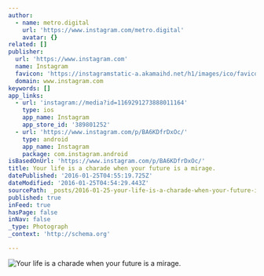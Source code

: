 ```yaml
---
author:
  - name: metro.digital
    url: 'https://www.instagram.com/metro.digital'
    avatar: {}
related: []
publisher:
  url: 'https://www.instagram.com'
  name: Instagram
  favicon: 'https://instagramstatic-a.akamaihd.net/h1/images/ico/favicon.ico/7cdab0872b15.ico'
  domain: www.instagram.com
keywords: []
app_links:
  - url: 'instagram://media?id=1169291273888011164'
    type: ios
    app_name: Instagram
    app_store_id: '389801252'
  - url: 'https://www.instagram.com/p/BA6KDfrDxOc/'
    type: android
    app_name: Instagram
    package: com.instagram.android
isBasedOnUrl: 'https://www.instagram.com/p/BA6KDfrDxOc/'
title: Your life is a charade when your future is a mirage.
datePublished: '2016-01-25T04:55:19.725Z'
dateModified: '2016-01-25T04:54:29.443Z'
sourcePath: _posts/2016-01-25-your-life-is-a-charade-when-your-future-is-a-mirage.md
published: true
inFeed: true
hasPage: false
inNav: false
_type: Photograph
_context: 'http://schema.org'

---
```

![Your life is a charade when your future is a mirage&period;](https://scontent.cdninstagram.com/hphotos-xpf1/t51.2885-15/s640x640/sh0.08/e35/12558933_1644440209138995_1759879138_n.jpg)